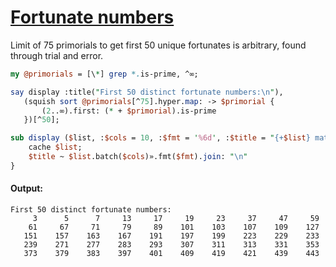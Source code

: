 [1]: https://rosettacode.org/wiki/Fortunate_numbers

# [Fortunate numbers][1]

Limit of 75 primorials to get first 50 unique fortunates is arbitrary, found through trial and error.

```perl
my @primorials = [\*] grep *.is-prime, ^∞;

say display :title("First 50 distinct fortunate numbers:\n"),
   (squish sort @primorials[^75].hyper.map: -> $primorial {
       (2..∞).first: (* + $primorial).is-prime
   })[^50];

sub display ($list, :$cols = 10, :$fmt = '%6d', :$title = "{+$list} matching:\n") {
    cache $list;
    $title ~ $list.batch($cols)».fmt($fmt).join: "\n"
}
```

#### Output:
```
First 50 distinct fortunate numbers:
     3      5      7     13     17     19     23     37     47     59
    61     67     71     79     89    101    103    107    109    127
   151    157    163    167    191    197    199    223    229    233
   239    271    277    283    293    307    311    313    331    353
   373    379    383    397    401    409    419    421    439    443
```
